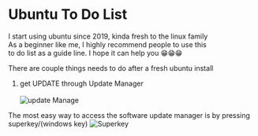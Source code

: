 <h1>Ubuntu To Do List</h1>
I start using ubuntu since 2019, kinda fresh to the linux family<br>
As a beginner like me, I highly recommend people to use this<br> to do
list as a guide line. I hope it can help you 😁😁😁 <br>

There are couple things needs to do after a fresh ubuntu install<br>
1. get UPDATE through Update Manager<br><br>
![update Manage](https://assets.ubuntu.com/v1/de3da8d8-download-desktop-upgrade-1.jpg)<br>

The most easy way to access the software update manager is by pressing superkey/(windows key)
![Superkey](https://cdn.windowsreport.com/wp-content/uploads/2019/04/Windows-Key-1-886x590.jpg=100x20)